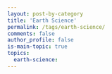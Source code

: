 ```yaml
---
layout: post-by-category
title: 'Earth Science'
permalink: /tags/earth-science/
comments: false
author_profile: false
is-main-topic: true
topics:
  earth-science: 
---
```


